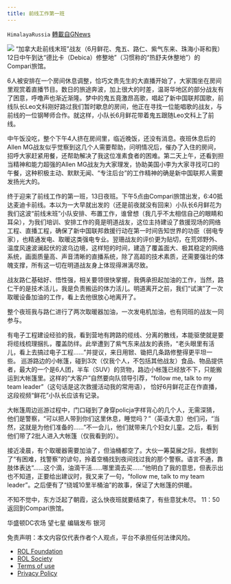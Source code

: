 ```yaml
---
title: 前线工作第一班
---
```

`HimalayaRussia` [轉載自GNews](https://gnews.org/zh-hans/2295992/)

![](https://assets.gnews.org/wp-content/uploads/2022/04/Snipaste_2022-04-06_05-51-53.jpg)
“加拿大赴前线末班”战友（6月鲜花、鬼五、路仁、紫气东来、珠海小哥和我）12日中午到达“德比卡（Debica）修整地”（习惯称的“热舒夫休整地”）的Compari旅馆。

6人被安排在一个房间休息调整，恰巧文贵先生的大直播开始了，大家围坐在房间里观赏着直播节目。数日的旅途奔波，加上很大的时差，温哥华地区的部分战友有了困意，呼噜声也渐近渐隆。梦中的鬼五竟激昂高歌，唱起了新中国联邦国歌，前线队长Leo文科刚好路过我们暂时歇息的房间，他正在寻找一位能唱歌的战友，与前线的一位钢琴师合作。就这样，小队长6月鲜花带着鬼五跟随Leo文科上了前线。

中午饭没吃，整个下午4人挤在房间里，临近晚饭，还没有消息。夜班休息后的Allen MG战友似乎觉察到这几个人需要帮助，问明情况后，催办了入住的房间，招呼大家赶紧用餐，还帮助解决了我这位准素食者的困难。第二天上午，还看到担当精神和能力超强的Allen MG战友为大家理发，协助美国小李为大家寻找可口的午餐，这种积极主动、默默无闻、“专注后台”的工作精神的确是新中国联邦人需要发扬光大的。

终于迎来了前线工作的第一班，13日夜班。下午5点由Compari旅馆出发，6:40抵达麦迪卡前线。本以为一大早就出发的（还是前夜就没有回来）小队长6月鲜花为我们这波“前线末班”小队安排、布置工作，谁曾想（我几乎不太相信自己的眼睛和耳朵），为我们培训、安排工作的竟是明道战友，这位主持建设了救援现场的网络工程、直播工程，确保了新中国联邦救援行动在第一时间告知世界的功臣（弱电专家），也精通发电、取暖这类强电专业。翌珊战友的评价更为贴切，在荒郊野外、温度风速波澜起伏的波乌边境，这样短的时间，建造了覆盖面大、极其稳定的网络系统，画面质量高、声音清晰的直播系统，除了高超的技术素质，还需要强壮的体魄支撑，所有这一切在明道战友身上体现得淋漓尽致。

战友路仁基础好、悟性强，相关要领很快掌握，我俩承担起加油的工作，当然，路仁干的是技术活儿，我是负责搬运的体力活儿。明道离开之前，我们“试演”了一次取暖设备加油的工作，看上去他很放心地离开了。

整个夜班我与路仁进行了两次取暖器加油，一次发电机加油，也有同班的战友一同参与。

有电子工程建设经验的我，看到营地有跨路的缆线、分离的散线，本能驱使就是要将缆线梳理捆扎，覆盖防绊。此举遭到了紫气东来战友的表扬，“老头眼里有活儿，看上去搞过电子工程……”并提议，来日用锨、锄把几条路修整得更平坦一些。
巡游路边的小帐篷，碰到3次（仅我个人，不包括其他战友）食品、物品提供者，最大的一个是6人团，半车（SUV）的货物，路边小帐篷已经放不下，只能搬运到大帐篷里。这样的“大客户”自然要向队领导引荐，“follow me, talk to my team leader”（这句话是这次救援活动我的常用语）， 恰好6月鲜花正在作直播，这段视频“鲜花”小队长应该有记录。

大帐篷周边巡游过程中，门口碰到了身穿policja字样背心的几个人，无需深猜，他们是警察，“可以把人带到你们这里休息，睡觉吗？”（英语大意）他们问，“当然，这就是为他们准备的……”不一会儿，他们就带来几个妇女儿童。之后，看到他们带了2批人进入大帐篷（仅我看到的）。

接近凌晨，有个取暖器需要加油了，但油桶都空了。大伙一筹莫展之际，我想到了“有困难，找警察”的谚句，拎着空桶找到夜间找过我的那个警察。语言不通，靠肢体表达“……这个滴，油滴干活……哪里滴去买……”他明白了我的意思，但表示出也不知道，正要给出建议时，我又来了一句，“follow me, talk to my team leader”。之后便有了“绕城10里半桶油”的故事，保证了大帐篷的供暖。

不知不觉中，东方泛起了朝霞，这么快夜班就要结束了，有些意犹未尽。
11：50返回到Compari旅馆。

华盛顿DC农场 望七星
编辑发布 银河

 

免责声明：本文内容仅代表作者个人观点，平台不承担任何法律风险。

- [ROL Foundation](https://rolfoundation.org/)
- [ROL Society](https://rolsociety.org/)
- [Terms of use](https://gnews.org/terms-of-use-3/)
- [Privacy Policy](https://gnews.org/privacy-policy/)

